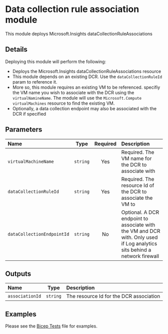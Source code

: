 # Data collection rule association module

This module deploys Microsoft.Insights dataCollectionRuleAssociations

## Details

Deploying this module will perform the following:

- Deploys the Microsoft.Insights dataCollectionRuleAssociations resource
- This module depends on an existing DCR. Use the `dataCollectionRuleId` param to reference it.
- More so, this module requires an existing VM to be referenced. specifiy the VM name you wish to associate with the DCR using the `virtualNamineName`. The module will use the `Microsoft.Compute virtualMachines` resource to find the existing VM.
- Optionally, a data collection endpoint may also be associated with the DCR if specified

## Parameters

| Name                       | Type     | Required | Description                                                                                                               |
| :------------------------- | :------: | :------: | :------------------------------------------------------------------------------------------------------------------------ |
| `virtualMachineName`       | `string` | Yes      | Required. The VM name for the DCR to associate with                                                                       |
| `dataCollectionRuleId`     | `string` | Yes      | Required. The resource Id of the DCR to associate the VM to                                                               |
| `dataCollectionEndpointId` | `string` | No       | Optional. A DCR endpoint to associate with the VM and DCR with. Only used if Log analytics sits behind a network firewall |

## Outputs

| Name            | Type     | Description                             |
| :-------------- | :------: | :-------------------------------------- |
| `associationId` | `string` | The resource Id for the DCR association |

## Examples

Please see the [Bicep Tests](test/main.test.bicep) file for examples.